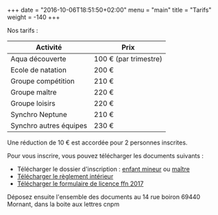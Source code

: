 +++
date = "2016-10-06T18:51:50+02:00"
menu = "main"
title = "Tarifs"
weight = -140
+++

Nos tarifs :

<table class="table table-striped">
<thead>
<tr>
<th>Activité</th>
<th>Prix</th>
</tr>
</thead>
<tbody>
<tr>
<td>Aqua découverte</td>
<td>100 € (par trimestre)</td>
</tr>
<tr>
<td>Ecole de natation</td>
<td>200 €</td>
</tr>
<tr>
<td>Groupe compétition</td>
<td>210 €</td>
</tr>
<tr>
<td>Groupe maître</td>
<td>220 €</td>
</tr>
<tr>
<td>Groupe loisirs</td>
<td>220 €</td>
</tr>
<tr>
<td>Synchro Neptune</td>
<td>210 €</td>
</tr>
<tr>
<td>Synchro autres équipes</td>
<td>230 €</td>
</tr>
</tbody>
</table>

Une réduction de 10 € est accordée pour 2 personnes inscrites.

Pour vous inscrire, vous pouvez télécharger les documents suivants :

* Télécharger le dossier d'inscription : [enfant mineur](/pdf/inscription2016mineur.pdf) ou [maître](/pdf/inscription2016maitre.pdf)
* [Télécharger le règlement intérieur](/pdf/reglementinterieur2016.pdf)
* [Télécharger le formulaire de licence ffn 2017](/pdf/formulairelicence2017.pdf)

Déposez ensuite l'ensemble des documents au 14 rue boiron 69440 Mornant, dans la boite aux lettres cnpm


